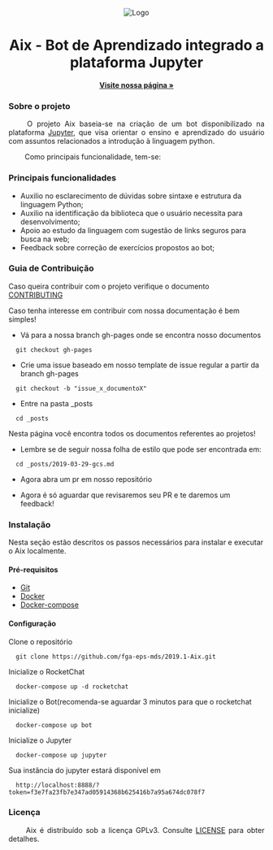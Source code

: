 <p align="center">
  <img src="https://raw.githubusercontent.com/fga-eps-mds/2019.1-Aix/master/assets/img/cabracinza.png" alt="Logo">
</p>

<h1 align="center"> Aix - Bot de Aprendizado integrado a plataforma Jupyter</h1>

  <p align="center">
    <a href="https://fga-eps-mds.github.io/2019.1-Aix"><strong>Visite nossa página &raquo;</strong></a>
    <br>
  </p>
</p>

### Sobre o projeto

<p align="justify"> &emsp;&emsp;
  O projeto Aix baseia-se na criação de um bot disponibilizado na plataforma <a href="https://jupyter.org" margin=50> Jupyter</a>, que visa orientar o ensino e aprendizado do usuário com assuntos relacionados a introdução à linguagem python.</p>

<p align="justify"> &emsp;&emsp;
  Como principais funcionalidade, tem-se:
</p>


### Principais funcionalidades

* Auxilio no esclarecimento de dúvidas sobre sintaxe e estrutura da linguagem Python;
* Auxilio na identificação da biblioteca que o usuário necessita para desenvolvimento;
* Apoio ao estudo da linguagem com sugestão de links seguros para busca na web;
* Feedback sobre correção de exercícios propostos ao bot;

### Guia de Contribuição
Caso queira contribuir com o projeto verifique o documento <a href="https://github.com/fga-eps-mds/2019.1-Aix/blob/master/docs/CODE_OF_CONDUCT.md" margin=50> CONTRIBUTING</a>

Caso tenha interesse em contribuir com nossa documentação é bem simples!

- Vá para a nossa branch gh-pages onde se encontra nosso documentos

```
  git checkout gh-pages
```
- Crie uma issue baseado em nosso template de issue regular a partir da branch gh-pages

```
  git checkout -b "issue_x_documentoX"
```

- Entre na pasta _posts

```
  cd _posts
```
  Nesta página você encontra todos os documentos referentes ao projetos!

- Lembre se de seguir nossa folha de estilo que pode ser encontrada em:

```
  cd _posts/2019-03-29-gcs.md
```
- Agora abra um pr em nosso repositório

- Agora é só aguardar que revisaremos seu PR e te daremos um feedback!


### Instalação
  Nesta seção estão descritos os passos necessários para instalar e executar o Aix localmente.

#### Pré-requisitos
* [Git](https://git-scm.com/)
* [Docker](https://www.docker.com/get-docker)
* [Docker-compose](https://docs.docker.com/compose/install/#install-compose)

#### Configuração
  Clone o repositório
  ```
    git clone https://github.com/fga-eps-mds/2019.1-Aix.git
  ```
  Inicialize o RocketChat
  ```
    docker-compose up -d rocketchat
  ```
  Inicialize o Bot(recomenda-se aguardar 3 minutos para que o rocketchat inicialize)
  ```
    docker-compose up bot
  ```
  Inicialize o Jupyter
  ```
    docker-compose up jupyter
  ```
  Sua instância do jupyter estará disponível em 
  ```
    http://localhost:8888/?token=f3e7fa23fb7e347ad05914368b625416b7a95a674dc078f7
  ```

  
### Licença

<p align="justify">&emsp;&emsp; Aix é distribuído sob a licença GPLv3. Consulte <a href="https://github.com/fga-eps-mds/2019.1-Aix/blob/master/LICENSE">LICENSE</a> para obter detalhes.</p>
